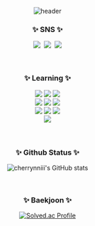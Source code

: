 <div align="center">
  
  ![header](https://capsule-render.vercel.app/api?type=Waving&text=🍒chaelin's%20Github🍒&fontColor=ff2093&fontSize=45&animation=twinkling&color=0:ebc4c4,100:b6dd5c)
</div>

<h3 align="center">✨ SNS ✨</h3>
<p align="center">
  <a href="https://swlin23.tistory.com/"><img src="https://img.shields.io/badge/Tistory-000000?style=for-the-badge&logo=Tistory&logoColor=white"></a>&nbsp
  <a href="https://www.instagram.com/cherrynniii/"><img src="https://img.shields.io/badge/Instagram-%23E4405F.svg?style=for-the-badge&logo=Instagram&logoColor=white"/></a>&nbsp
  <a href="mailto:chaelin20760@gmail.com"><img src="https://img.shields.io/badge/Gmail-D14836?style=for-the-badge&logo=gmail&logoColor=white"/></a>
</p>
<br/>

<h3 align="center">✨ Learning ✨</h3>
<div align=center>
	<img src="https://img.shields.io/badge/java-%23ED8B00.svg?style=for-the-badge&logo=openjdk&logoColor=white">
  <img src="https://img.shields.io/badge/c-%2300599C.svg?style=for-the-badge&logo=c&logoColor=white">
  <img src="https://img.shields.io/badge/python-3670A0?style=for-the-badge&logo=python&logoColor=ffdd54">
    <br>
  <img src="https://img.shields.io/badge/django-%23092E20.svg?style=for-the-badge&logo=django&logoColor=white">
  <img src="https://img.shields.io/badge/DJANGO-REST-ff1709?style=for-the-badge&logo=django&logoColor=white&color=ff1709&labelColor=gray">
  <img src="https://img.shields.io/badge/mysql-4479A1.svg?style=for-the-badge&logo=mysql&logoColor=white">
    <br>
  <img src="https://img.shields.io/badge/AWS-%23FF9900.svg?style=for-the-badge&logo=amazon-aws&logoColor=white">
  <img src="https://img.shields.io/badge/Amazon%20EC2-FF9900?style=for-the-badge&logo=Amazon%20EC2&logoColor=white">
  <img src="https://img.shields.io/badge/Amazon%20S3-569A31?style=for-the-badge&logo=Amazon%20S3&logoColor=white">
    <br>
  <img src="https://img.shields.io/badge/Spring Boot-%6DB33F.svg?style=for-the-badge&logo=%20S3&logo=Spring Boot&Color=white">
</div>
<br/><br/>

<h3 align="center">✨ Github Status ✨</h3>
<div align=center>
	
  ![cherrynniii's GitHub stats](https://github-readme-stats.vercel.app/api?username=cherrynniii&show_icons=true&theme=transparent)
</div>
<br/>

<h3 align="center">✨ Baekjoon ✨</h3>
<div align=center>
	
  [![Solved.ac Profile](http://mazassumnida.wtf/api/v2/generate_badge?boj=chaelin207)](https://solved.ac/chaelin/)
<br/><br/>

<!--
**cherrynniii/cherrynniii** is a ✨ _special_ ✨ repository because its `README.md` (this file) appears on your GitHub profile.

Here are some ideas to get you started:

- 🔭 I’m currently working on ...
- 🌱 I’m currently learning ...
- 👯 I’m looking to collaborate on ...
- 🤔 I’m looking for help with ...
- 💬 Ask me about ...
- 📫 How to reach me: ...
- 😄 Pronouns: ...
- ⚡ Fun fact: ...
-->
